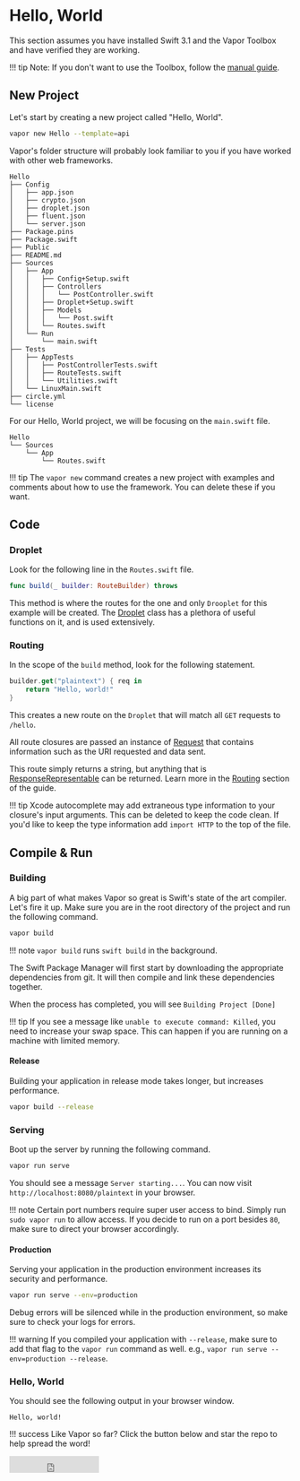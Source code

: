# Hello, World

This section assumes you have installed Swift 3.1 and the Vapor Toolbox and have verified they are working.

!!! tip
    Note: If you don't want to use the Toolbox, follow the [manual guide](manual.md).

## New Project

Let's start by creating a new project called "Hello, World".

```sh
vapor new Hello --template=api
```

Vapor's folder structure will probably look familiar to you if you have worked with other web frameworks.

```
Hello
├── Config
│   ├── app.json
│   ├── crypto.json
│   ├── droplet.json
│   ├── fluent.json
│   └── server.json
├── Package.pins
├── Package.swift
├── Public
├── README.md
├── Sources
│   ├── App
│   │   ├── Config+Setup.swift
│   │   ├── Controllers
│   │   │   └── PostController.swift
│   │   ├── Droplet+Setup.swift
│   │   ├── Models
│   │   │   └── Post.swift
│   │   └── Routes.swift
│   └── Run
│       └── main.swift
├── Tests
│   ├── AppTests
│   │   ├── PostControllerTests.swift
│   │   ├── RouteTests.swift
│   │   └── Utilities.swift
│   └── LinuxMain.swift
├── circle.yml
└── license
```

For our Hello, World project, we will be focusing on the `main.swift` file.

```
Hello
└── Sources
    └── App
        └── Routes.swift
```
!!! tip
    The `vapor new` command creates a new project with examples and comments about how to use the framework. You can delete these if you want.

## Code

### Droplet

Look for the following line in the `Routes.swift` file.

```swift
func build(_ builder: RouteBuilder) throws
```

This method is where the routes for the one and only `Drooplet` for this example will be created. The [Droplet](../vapor/droplet.md) class has a plethora of useful functions on it, and is used extensively.

### Routing

In the scope of the `build` method, look for the following statement.

```swift
builder.get("plaintext") { req in
    return "Hello, world!"
}
```

This creates a new route on the `Droplet` that will match all `GET` requests to `/hello`.

All route closures are passed an instance of [Request](../http/request.md) that contains information such as the URI requested and data sent.

This route simply returns a string, but anything that is [ResponseRepresentable](../http/response-representable.md) can be returned. Learn more in the [Routing](../routing/overview.md) section of the guide.

!!! tip
    Xcode autocomplete may add extraneous type information to your closure's input arguments. This can be deleted to keep the code clean. If you'd like to keep the type information add `import HTTP` to the top of the file.

## Compile & Run

### Building

A big part of what makes Vapor so great is Swift's state of the art compiler. Let's fire it up. Make sure you are in the root directory of the project and run the following command.

```swift
vapor build
```

!!! note
    `vapor build` runs `swift build` in the background.

The Swift Package Manager will first start by downloading the appropriate dependencies from git. It will then compile and link these dependencies together.

When the process has completed, you will see `Building Project [Done]`

!!! tip
    If you see a message like `unable to execute command: Killed`, you need to increase your swap space. This can happen if you are running on a machine with limited memory.

#### Release

Building your application in release mode takes longer, but increases performance.

```sh
vapor build --release
```

### Serving

Boot up the server by running the following command.

```sh
vapor run serve
```

You should see a message `Server starting...`. You can now visit `http://localhost:8080/plaintext` in your browser.

!!! note
    Certain port numbers require super user access to bind. Simply run `sudo vapor run` to allow access. If you decide to run on a port besides `80`, make sure to direct your browser accordingly.

#### Production

Serving your application in the production environment increases its security and performance.

```sh
vapor run serve --env=production
```

Debug errors will be silenced while in the production environment, so make sure to check your logs for errors.

!!! warning 
    If you compiled your application with `--release`, make sure to add that flag to the `vapor run` command as well. e.g., `vapor run serve --env=production --release`.

### Hello, World

You should see the following output in your browser window.

```
Hello, world!
```

!!! success
    Like Vapor so far? Click the button below and star the repo to help spread the word! 

<iframe src="https://ghbtns.com/github-btn.html?user=vapor&repo=vapor&type=star&count=true&size=large" frameborder="0" scrolling="0" width="160px" height="30px"></iframe>

